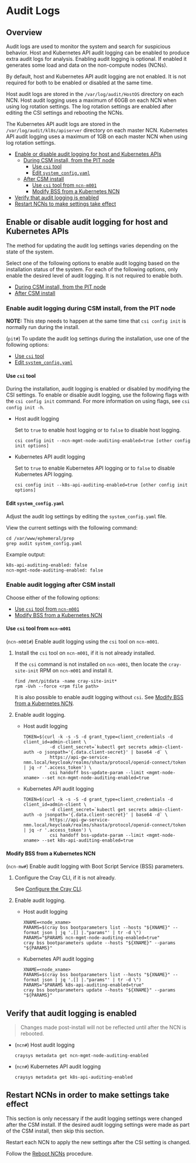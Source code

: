 # Audit Logs

## Overview

Audit logs are used to monitor the system and search for suspicious behavior.
Host and Kubernetes API audit logging can be enabled to produce extra audit logs for analysis.
Enabling audit logging is optional. If enabled it generates some load and data on the non-compute nodes \(NCNs\).

By default, host and Kubernetes API audit logging are not enabled.
It is not required for both to be enabled or disabled at the same time.

Host audit logs are stored in the `/var/log/audit/HostOS` directory on each NCN.
Host audit logging uses a maximum of 60GB on each NCN when using log rotation settings.
The log rotation settings are enabled after editing the CSI settings and rebooting the NCNs.

The Kubernetes API audit logs are stored in the `/var/log/audit/kl8s/apiserver` directory on each master NCN.
Kubernetes API audit logging uses a maximum of 1GB on each master NCN when using log rotation settings.

* [Enable or disable audit logging for host and Kubernetes APIs](#enable-or-disable-audit-logging-for-host-and-kubernetes-apis)
  * [During CSM install, from the PIT node](#enable-audit-logging-during-csm-install-from-the-pit-node)
    * [Use `csi` tool](#use-csi-tool)
    * [Edit `system_config.yaml`](#edit-system_configyaml)
  * [After CSM install](#enable-audit-logging-after-csm-install)
    * [Use `csi` tool from `ncn-m001`](#use-csi-tool-from-ncn-m001)
    * [Modify BSS from a Kubernetes NCN](#modify-bss-from-a-kubernetes-ncn)
* [Verify that audit logging is enabled](#verify-that-audit-logging-is-enabled)
* [Restart NCNs to make settings take effect](#restart-ncns-in-order-to-make-settings-take-effect)

## Enable or disable audit logging for host and Kubernetes APIs

The method for updating the audit log settings varies depending on the state of the system.

Select one of the following options to enable audit logging based on the installation status of the system.
For each of the following options, only enable the desired level of audit logging. It is not required to enable both.

* [During CSM install, from the PIT node](#enable-audit-logging-during-csm-install-from-the-pit-node)
* [After CSM install](#enable-audit-logging-after-csm-install)

### Enable audit logging during CSM install, from the PIT node

**NOTE:** This step needs to happen at the same time that `csi config init` is normally run during the install.

(`pit#`) To update the audit log settings during the installation, use one of the following options:

* [Use `csi` tool](#use-csi-tool)
* [Edit `system_config.yaml`](#edit-systemconfigyaml)

#### Use `csi` tool

During the installation, audit logging is enabled or disabled by modifying the CSI settings.
To enable or disable audit logging, use the following flags with the `csi config init` command.
For more information on using flags, see `csi config init -h`.

* Host audit logging

   Set to `true` to enable host logging or to `false` to disable host logging.

   ```console
   csi config init --ncn-mgmt-node-auditing-enabled=true [other config init options]
   ```

* Kubernetes API audit logging

   Set to `true` to enable Kubernetes API logging or to `false` to disable Kubernetes API logging.

   ```console
   csi config init --k8s-api-auditing-enabled=true [other config init options]
   ```

#### Edit `system_config.yaml`

Adjust the audit log settings by editing the `system_config.yaml` file.

View the current settings with the following command:

```console
cd /var/www/ephemeral/prep
grep audit system_config.yaml
```

Example output:

```text
k8s-api-auditing-enabled: false
ncn-mgmt-node-auditing-enabled: false
```

### Enable audit logging after CSM install

Choose either of the following options:

* [Use `csi` tool from `ncn-m001`](#use-csi-tool-from-ncn-m001)
* [Modify BSS from a Kubernetes NCN](#modify-bss-from-a-kubernetes-ncn)

#### Use `csi` tool from `ncn-m001`

(`ncn-m001#`) Enable audit logging using the `csi` tool on `ncn-m001`.

1. Install the `csi` tool on `ncn-m001`, if it is not already installed.

   If the `csi` command is not installed on `ncn-m001`, then locate the `cray-site-init` RPM on `ncn-m001` and install it.

   ```console
   find /mnt/pitdata -name cray-site-init*
   rpm -Uvh --force <rpm file path>
   ```

   It is also possible to enable audit logging without `csi`. See [Modify BSS from a Kubernetes NCN](#modify-bss-from-a-kubernetes-ncn).

1. Enable audit logging.

   * Host audit logging

      ```console
      TOKEN=$(curl -k -s -S -d grant_type=client_credentials -d client_id=admin-client \
                -d client_secret=`kubectl get secrets admin-client-auth -o jsonpath='{.data.client-secret}' | base64 -d` \
                https://api-gw-service-nmn.local/keycloak/realms/shasta/protocol/openid-connect/token | jq -r '.access_token') \
                csi handoff bss-update-param --limit <mgmt-node-xname> --set ncn-mgmt-node-auditing-enabled=true
      ```

   * Kubernetes API audit logging

      ```console
      TOKEN=$(curl -k -s -S -d grant_type=client_credentials -d client_id=admin-client \
                -d client_secret=`kubectl get secrets admin-client-auth -o jsonpath='{.data.client-secret}' | base64 -d` \
                https://api-gw-service-nmn.local/keycloak/realms/shasta/protocol/openid-connect/token | jq -r '.access_token') \
                csi handoff bss-update-param --limit <mgmt-node-xname> --set k8s-api-auditing-enabled=true
      ```

#### Modify BSS from a Kubernetes NCN

(`ncn-mw#`) Enable audit logging with Boot Script Service (BSS) parameters.

1. Configure the Cray CLI, if it is not already.

   See [Configure the Cray CLI](../configure_cray_cli.md).

1. Enable audit logging.

   * Host audit logging

      ```console
      XNAME=<node_xname>
      PARAMS=$(cray bss bootparameters list --hosts "${XNAME}" --format json | jq '.[] |."params"' | tr -d \")
      PARAMS="$PARAMS ncn-mgmt-node-auditing-enabled=true"
      cray bss bootparameters update --hosts "${XNAME}" --params "${PARAMS}"
      ```

   * Kubernetes API audit logging

      ```console
      XNAME=<node_xname>
      PARAMS=$(cray bss bootparameters list --hosts "${XNAME}" --format json | jq '.[] |."params"' | tr -d \")
      PARAMS="$PARAMS k8s-api-auditing-enabled=true"
      cray bss bootparameters update --hosts "${XNAME}" --params "${PARAMS}"
      ```

## Verify that audit logging is enabled

> Changes made post-install will not be reflected until after the NCN is rebooted.

* (`ncn#`) Host audit logging

   ```console
   craysys metadata get ncn-mgmt-node-auditing-enabled
   ```

* (`ncn#`) Kubernetes API audit logging

   ```console
   craysys metadata get k8s-api-auditing-enabled
   ```

## Restart NCNs in order to make settings take effect

This section is only necessary if the audit logging settings were changed after the CSM install.
If the desired audit logging settings were made as part of the CSM install, then skip this section.

Restart each NCN to apply the new settings after the CSI setting is changed.

Follow the [Reboot NCNs](../node_management/Reboot_NCNs.md) procedure.
